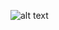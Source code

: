 ![alt text](https://github.com/clinton-f/react_fitness_directory_website/to/master/banner.png?raw=true)
